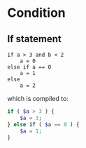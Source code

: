 Condition
============


If statement
------------------
```
if a > 3 and b < 2
    a = 0
else if a == 0
    a = 1
else
    a = 2
```

which is compiled to:

```php
if ( $a > 3 ) {
    $a = 3;
} else if ( $a == 0 ) {
    $a = 1;
}
```
